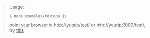 >Usage:


>     $ node examples/testapp.js


>point your browser to http://yuorip/test/ or http://yourip:3000/test/, try [this](http://localhost:3000/test/)

